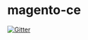 # magento-ce

[![Gitter](https://badges.gitter.im/Join%20Chat.svg)](https://gitter.im/clivewalkden/magento-ce?utm_source=badge&utm_medium=badge&utm_campaign=pr-badge&utm_content=badge)